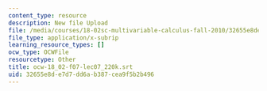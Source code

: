 ```yaml
---
content_type: resource
description: New file Upload
file: /media/courses/18-02sc-multivariable-calculus-fall-2010/32655e8de7d7dd6ab387cea9f5b2b496_ocw-18_02-f07-lec07_220k.srt
file_type: application/x-subrip
learning_resource_types: []
ocw_type: OCWFile
resourcetype: Other
title: ocw-18_02-f07-lec07_220k.srt
uid: 32655e8d-e7d7-dd6a-b387-cea9f5b2b496
---
```

